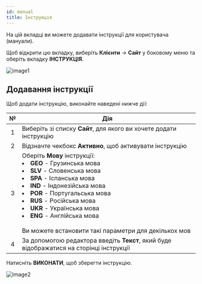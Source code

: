 ```yaml
---
id: manual
title: Інструкція
---
```


На цій вкладці ви можете додавати інструкції для користувача (мануали).

Щоб відкрити цю вкладку, виберіть **Клієнти** → **Сайт** у боковому меню та оберіть вкладку **ІНСТРУКЦІЯ**.

![image1](/img/uk/admin_site_manual/image1.png)

## Додавання інструкції

Щоб додати інструкцію, виконайте наведені нижче дії:

|  №  | Дія |
| :-: | --- |
| 1 | Виберіть зі списку **Сайт**, для якого ви хочете додати інструкцію |
| 2 | Відзначте чекбокс **Активно**, щоб активувати інструкцію |
| 3 | Оберіть **Мову** інструкції: <li>**GEO** - Грузинська мова</li><li>**SLV** - Словенська мова</li><li>**SPA** - Іспанська мова</li><li>**IND** - Індонезійська мова</li><li>**POR** - Португальська мова</li><li>**RUS** - Російська мова</li><li>**UKR** - Українська мова</li><li>**ENG** - Англійська мова</li> <br/> Ви можете встановити такі параметри для декількох мов |
| 4 | За допомогою редактора введіть **Текст**, який буде відображатися на сторінці інструкції |

Натисніть **ВИКОНАТИ**, щоб зберегти інструкцію.

![image2](/img/uk/admin_site_manual/image2.png)
